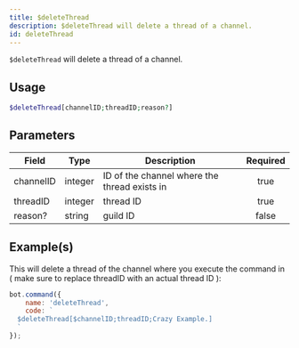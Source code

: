 ```yaml
---
title: $deleteThread
description: $deleteThread will delete a thread of a channel.
id: deleteThread
---
```


`$deleteThread` will delete a thread of a channel.

## Usage

```php
$deleteThread[channelID;threadID;reason?]
```

## Parameters

| Field     | Type    | Description                                  | Required |
|-----------|---------|----------------------------------------------|:--------:|
| channelID | integer | ID of the channel where the thread exists in |   true   |
| threadID  | integer | thread ID                                    |   true   |
| reason?   | string  | guild ID                                     |  false   |

## Example(s)

This will delete a thread of the channel where you execute the command in ( make sure to replace threadID with an actual
thread ID ):

```javascript
bot.command({
    name: 'deleteThread',
    code: `
  $deleteThread[$channelID;threadID;Crazy Example.]
  `
});
```